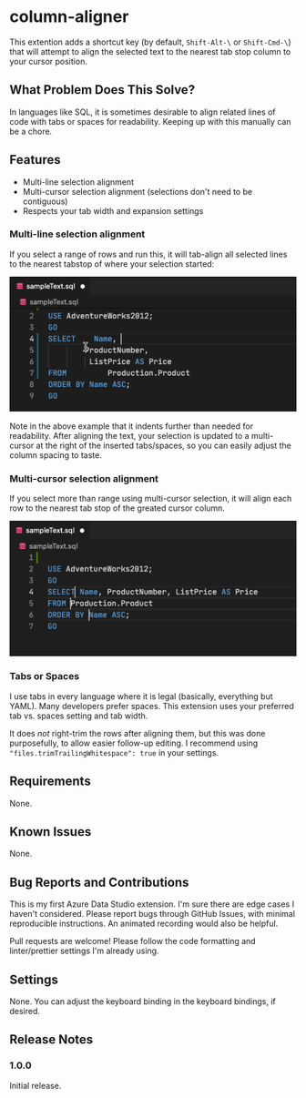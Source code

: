 # column-aligner

This extention adds a shortcut key (by default, `Shift-Alt-\` or `Shift-Cmd-\`) that will attempt to align the selected text to the nearest tab stop column to your cursor position.

## What Problem Does This Solve?

In languages like SQL, it is sometimes desirable to align related lines of code with tabs or spaces for readability. Keeping up with this manually can be a chore.

## Features

- Multi-line selection alignment
- Multi-cursor selection alignment (selections don't need to be contiguous)
- Respects your tab width and expansion settings

### Multi-line selection alignment

If you select a range of rows and run this, it will tab-align all selected lines to the nearest tabstop of where your selection started:

![Multi-line selection alignment](images/Example2.gif)

Note in the above example that it indents further than needed for readability. After aligning the text, your selection is updated to a multi-cursor at the right of the inserted tabs/spaces, so you can easily adjust the column spacing to taste.

### Multi-cursor selection alignment

If you select more than range using multi-cursor selection, it will align each row to the nearest tab stop of the greated cursor column.

![Multi-cursor selection alignment](images/Example1.gif)

### Tabs or Spaces

I use tabs in every language where it is legal (basically, everything but YAML). Many developers prefer spaces. This extension uses your preferred tab vs. spaces setting and tab width.

It does _not_ right-trim the rows after aligning them, but this was done purposefully, to allow easier follow-up editing. I recommend using `"files.trimTrailingWhitespace": true` in your settings.

## Requirements

None.

## Known Issues

None.

## Bug Reports and Contributions

This is my first Azure Data Studio extension. I'm sure there are edge cases I haven't considered. Please report bugs through GitHub Issues, with minimal reproducible instructions. An animated recording would also be helpful.

Pull requests are welcome! Please follow the code formatting and linter/prettier settings I'm already using.

## Settings

None. You can adjust the keyboard binding in the keyboard bindings, if desired.

## Release Notes

### 1.0.0

Initial release.
